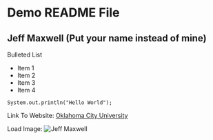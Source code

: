 # Demo README File

## Jeff Maxwell (Put your name instead of mine)

Bulleted List
- Item 1
- Item 2
- Item 3
- Item 4

`
System.out.println("Hello World");
`

Link To Website:
[Oklahoma City University](https://okcu.edu)

Load Image:
![Jeff Maxwell]([https](https://jeffmaxwell.com/assets/images/profile-lg.jpg) "Jeff Maxwell")

